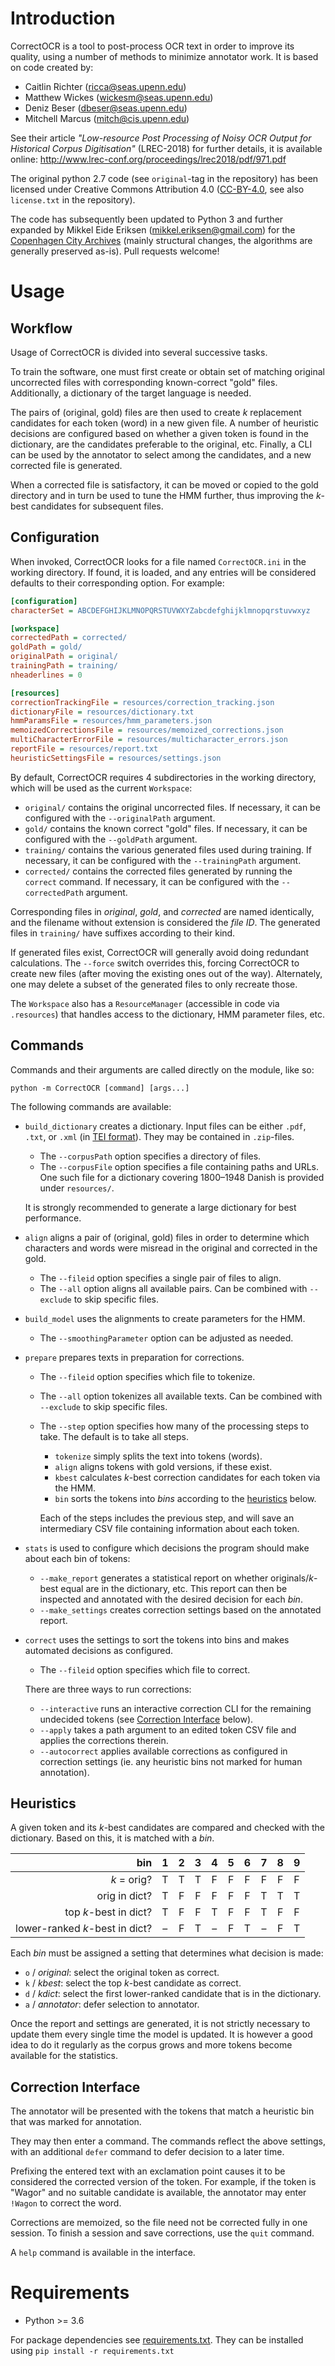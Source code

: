 Introduction
============

CorrectOCR is a tool to post-process OCR text in order to improve its quality, using a number of methods to minimize annotator work. It is based on code created by:

*	Caitlin Richter (<ricca@seas.upenn.edu>)
*	Matthew Wickes (<wickesm@seas.upenn.edu>)
*	Deniz Beser (<dbeser@seas.upenn.edu>)
*	Mitchell Marcus (<mitch@cis.upenn.edu>)

See their article _"Low-resource Post Processing of Noisy OCR Output for Historical Corpus Digitisation"_ (LREC-2018) for further details, it is available online: <http://www.lrec-conf.org/proceedings/lrec2018/pdf/971.pdf>

The original python 2.7 code (see `original`-tag in the repository) has been licensed under Creative Commons Attribution 4.0 ([CC-BY-4.0](https://creativecommons.org/licenses/by/4.0/), see also `license.txt` in the repository).

The code has subsequently been updated to Python 3 and further expanded by Mikkel Eide Eriksen (<mikkel.eriksen@gmail.com>) for the [Copenhagen City Archives](https://www.kbharkiv.dk/) (mainly structural changes, the algorithms are generally preserved as-is). Pull requests welcome!

Usage
========

Workflow
--------

Usage of CorrectOCR is divided into several successive tasks.

To train the software, one must first create or obtain set of matching original uncorrected files with corresponding known-correct "gold" files. Additionally, a dictionary of the target language is needed.

The pairs of (original, gold) files are then used to create _k_ replacement candidates for each token (word) in a new given file. A number of heuristic decisions are configured based on whether a given token is found in the dictionary, are the candidates preferable to the original, etc. Finally, a CLI can be used by the annotator to select among the candidates, and a new corrected file is generated.

When a corrected file is satisfactory, it can be moved or copied to the gold directory and in turn be used to tune the HMM further, thus improving the _k_-best candidates for subsequent files.

Configuration
-------------

When invoked, CorrectOCR looks for a file named `CorrectOCR.ini` in the working directory. If found, it is loaded, and any entries will be considered defaults to their corresponding option. For example:

```INI
[configuration]
characterSet = ABCDEFGHIJKLMNOPQRSTUVWXYZabcdefghijklmnopqrstuvwxyz

[workspace]
correctedPath = corrected/
goldPath = gold/
originalPath = original/
trainingPath = training/
nheaderlines = 0

[resources]
correctionTrackingFile = resources/correction_tracking.json
dictionaryFile = resources/dictionary.txt
hmmParamsFile = resources/hmm_parameters.json
memoizedCorrectionsFile = resources/memoized_corrections.json
multiCharacterErrorFile = resources/multicharacter_errors.json
reportFile = resources/report.txt
heuristicSettingsFile = resources/settings.json
```

By default, CorrectOCR requires 4 subdirectories in the working directory, which will be used as the current `Workspace`:

*	`original/` contains the original uncorrected files. If necessary, it can be configured with the `--originalPath` argument.
*	`gold/` contains the known correct "gold" files. If necessary, it can be configured with the `--goldPath` argument.
*	`training/` contains the various generated files used during training. If necessary, it can be configured with the `--trainingPath` argument.
*	`corrected/` contains the corrected files generated by running the `correct` command. If necessary, it can be configured with the `--correctedPath` argument.

Corresponding files in _original_, _gold_, and _corrected_ are named identically, and the filename without extension is considered the _file ID_. The generated files in `training/` have suffixes according to their kind.

If generated files exist, CorrectOCR will generally avoid doing redundant calculations. The `--force` switch overrides this, forcing CorrectOCR to create new files (after moving the existing ones out of the way). Alternately, one may delete a subset of the generated files to only recreate those.

The `Workspace` also has a `ResourceManager` (accessible in code via `.resources`) that handles access to the dictionary, HMM parameter files, etc.

Commands
--------

Commands and their arguments are called directly on the module, like so:

	python -m CorrectOCR [command] [args...]

The following commands are available:

*	`build_dictionary` creates a dictionary.
	Input files can be either `.pdf`, `.txt`, or `.xml` (in [TEI format](https://en.wikipedia.org/wiki/Text_Encoding_Initiative)). They may be contained in `.zip`-files. 
	*	The `--corpusPath` option specifies a directory of files.
	*	The `--corpusFile` option specifies a file containing paths and URLs. One such file for a dictionary covering 1800–1948 Danish is provided under `resources/`.

	It is strongly recommended to generate a large dictionary for best performance.

*	`align` aligns a pair of (original, gold) files in order to determine which characters and words were misread in the original and corrected in the gold.
	*	The `--fileid` option specifies a single pair of files to align.
	*	The `--all` option aligns all available pairs. Can be combined with `--exclude` to skip specific files.

*	`build_model` uses the alignments to create parameters for the HMM.
	*	The `--smoothingParameter` option can be adjusted as needed.

*	`prepare` prepares texts in preparation for corrections.
	*	The `--fileid` option specifies which file to tokenize.
	*	The `--all` option tokenizes all available texts. Can be combined with `--exclude` to skip specific files.
	*	The `--step` option specifies how many of the processing steps to take. The default is to take all steps.
		*	`tokenize` simply splits the text into tokens (words).
		*	`align` aligns tokens with gold versions, if these exist.
		*	`kbest` calculates _k_-best correction candidates for each token via the HMM.
		*	`bin` sorts the tokens into _bins_ according to the [heuristics](#heuristics) below.

		Each of the steps includes the previous step, and will save an intermediary CSV file containing information about each token.

*	`stats` is used to configure which decisions the program should make about each bin of tokens: 
	*	`--make_report` generates a statistical report on whether originals/_k_-best equal are in the dictionary, etc. This report can then be inspected and annotated with the desired decision for each _bin_.
	*	`--make_settings` creates correction settings based on the annotated report.

*	`correct` uses the settings to sort the tokens into bins and makes automated decisions as configured.
	*	The `--fileid` option specifies which file to correct.

	There are three ways to run corrections:
	*	`--interactive` runs an interactive correction CLI for the remaining undecided tokens (see [Correction Interface](#correction-interace) below).
	*	`--apply` takes a path argument to an edited token CSV file and applies the corrections therein.
	*	`--autocorrect` applies available corrections as configured in correction settings (ie. any heuristic bins not marked for human annotation).

Heuristics
----------

A given token and its _k_-best candidates are compared and checked with the dictionary. Based on this, it is matched with a _bin_.

|                            bin |  1  |  2  |  3  |  4  |  5  |  6  |  7  |  8  |  9  |
|-------------------------------:|:---:|:---:|:---:|:---:|:---:|:---:|:---:|:---:|:---:|
|                    _k_ = orig? |  T  |  T  |  T  |  F  |  F  |  F  |  F  |  F  |  F  |
|                  orig in dict? |  T  |  F  |  F  |  F  |  F  |  F  |  T  |  T  |  T  |
|          top _k_-best in dict? |  T  |  F  |  F  |  T  |  F  |  F  |  T  |  F  |  F  | 
| lower-ranked _k_-best in dict? |  –  |  F  |  T  |  –  |  F  |  T  |  –  |  F  |  T  | 

Each _bin_ must be assigned a setting that determines what decision is made:

*	`o` / _original_: select the original token as correct.
*	`k` / _kbest_: select the top _k_-best candidate as correct.
*	`d` / _kdict_: select the first lower-ranked candidate that is in the dictionary.
*	`a` / _annotator_: defer selection to annotator.

Once the report and settings are generated, it is not strictly necessary to update them every single time the model is updated. It is however a good idea to do it regularly as the corpus grows and more tokens become available for the statistics.

Correction Interface
--------------------

The annotator will be presented with the tokens that match a heuristic bin that was marked for annotation.

They may then enter a command. The commands reflect the above settings, with an additional `defer` command to defer decision to a later time.

Prefixing the entered text with an exclamation point causes it to be considered the corrected version of the token. For example, if the token is "Wagor" and no suitable candidate is available, the annotator may enter `!Wagon` to correct the word.

Corrections are memoized, so the file need not be corrected fully in one session. To finish a session and save corrections, use the `quit` command.

A `help` command is available in the interface.

Requirements
============

*	Python >= 3.6

For package dependencies see [requirements.txt](requirements.txt). They can be installed using `pip install -r requirements.txt`